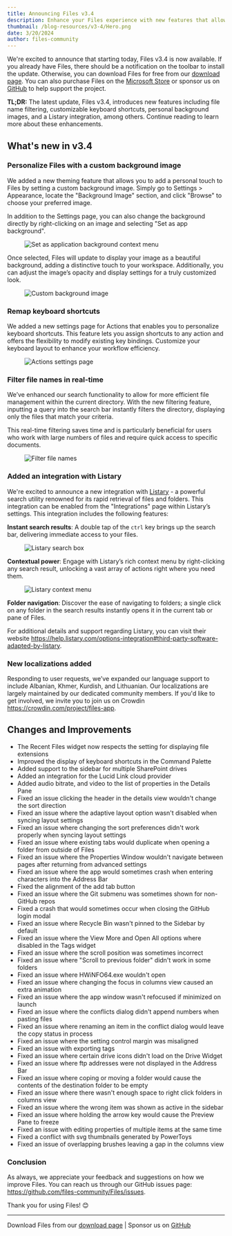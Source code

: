 ```yaml
---
title: Announcing Files v3.4
description: Enhance your Files experience with new features that allow you to filter file names, customize keyboard shortcuts, set a unique background image, and integrate with the powerful search utility, Listary.
thumbnail: /blog-resources/v3-4/Hero.png
date: 3/20/2024
author: files-community
---
```


We're excited to announce that starting today, Files v3.4 is now available. If you already have Files, there should be a notification on the toolbar to install the update. Otherwise, you can download Files for free from our [download page](/download/). You can also purchase Files on the [Microsoft Store](ms-windows-store://pdp/?ProductId=9nghp3dx8hdx&cid=FilesWebsite) or sponsor us on [GitHub](https://github.com/sponsors/yaira2) to help support the project.

**TL;DR:** The latest update, Files v3.4, introduces new features including file name filtering, customizable keyboard shortcuts, personal background images, and a Listary integration, among others. Continue reading to learn more about these enhancements.

## What's new in v3.4

### Personalize Files with a custom background image

We added a new theming feature that allows you to add a personal touch to Files by setting a custom background image. Simply go to Settings > Appearance, locate the "Background Image" section, and click "Browse" to choose your preferred image.

In addition to the Settings page, you can also change the background directly by right-clicking on an image and selecting "Set as app background".

<figure>
    <img src="/blog-resources/v3-4/BackgroundImageContextMenu.png" alt="Set as application background context menu" />
</figure>

Once selected, Files will update to display your image as a beautiful background, adding a distinctive touch to your workspace. Additionally, you can adjust the image’s opacity and display settings for a truly customized look.

<figure>
    <img src="/blog-resources/v3-4/BackgroundImage.png" alt="Custom background image" />
</figure>


### Remap keyboard shortcuts

We added a new settings page for Actions that enables you to personalize keyboard shortcuts. This feature lets you assign shortcuts to any action and offers the flexibility to modify existing key bindings. Customize your keyboard layout to enhance your workflow efficiency.

<figure>
    <img src="/blog-resources/v3-4/Actions.png" alt="Actions settings page" />
</figure>


### Filter file names in real-time

We’ve enhanced our search functionality to allow for more efficient file management within the current directory. With the new filtering feature, inputting a query into the search bar instantly filters the directory, displaying only the files that match your criteria.

This real-time filtering saves time and is particularly beneficial for users who work with large numbers of files and require quick access to specific documents.

<figure>
    <img src="/blog-resources/v3-4/Filter.png" alt="Filter file names" />
</figure>


### Added an integration with Listary

We're excited to announce a new integration with [Listary](https://www.listary.com/) - a powerful search utility renowned for its rapid retrieval of files and folders. This integration can be enabled from the "Integrations" page within Listary’s settings. This integration includes the following features:

**Instant search results**: A double tap of the `ctrl` key brings up the search bar, delivering immediate access to your files.

<figure>
    <img src="/blog-resources/v3-4/Listary.png" alt="Listary search box" />
</figure>

**Contextual power**: Engage with Listary’s rich context menu by right-clicking any search result, unlocking a vast array of actions right where you need them.

<figure>
    <img src="/blog-resources/v3-4/ListaryMenu.png" alt="Listary context menu" />
</figure>

**Folder navigation**: Discover the ease of navigating to folders; a single click on any folder in the search results instantly opens it in the current tab or pane of Files.

For additional details and support regarding Listary, you can visit their website https://help.listary.com/options-integration#third-party-software-adapted-by-listary.

### New localizations added

Responding to user requests, we’ve expanded our language support to include Albanian, Khmer, Kurdish, and Lithuanian.  Our localizations are largely maintained by our dedicated community members. If you'd like to get involved, we invite you to join us on Crowdin https://crowdin.com/project/files-app.


## Changes and Improvements

- The Recent Files widget now respects the setting for displaying file extensions
- Improved the display of keyboard shortcuts in the Command Palette
- Added support to the sidebar for multiple SharePoint drives 
- Added an integration for the Lucid Link cloud provider
- Added audio bitrate, and video to the list of properties in the Details Pane
- Fixed an issue clicking the header in the details view wouldn't change the sort direction
- Fixed an issue where the adaptive layout option wasn't disabled when syncing layout settings
- Fixed an issue where changing the sort preferences didn't work properly when syncing layout settings
- Fixed an issue where existing tabs would duplicate when opening a folder from outside of Files
- Fixed an issue where the Properties Window wouldn't navigate between pages after returning from advanced settings
- Fixed an issue where the app would sometimes crash when entering characters into the Address Bar
- Fixed the alignment of the add tab button
- Fixed an issue where the Git submenu was sometimes shown for non-GitHub repos
- Fixed a crash that would sometimes occur when closing the GitHub login modal
- Fixed an issue where Recycle Bin wasn't pinned to the Sidebar by default
- Fixed an issue where the View More and Open All options where disabled in the Tags widget
- Fixed an issue where the scroll position was sometimes incorrect
- Fixed an issue where "Scroll to previous folder" didn't work in some folders
- Fixed an issue where HWiNFO64.exe wouldn't open
- Fixed an issue where changing the focus in columns view caused an extra animation
- Fixed an issue where the app window wasn't refocused if minimized on launch
- Fixed an issue where the conflicts dialog didn't append numbers when pasting files
- Fixed an issue where renaming an item in the conflict dialog would leave the copy status in process
- Fixed an issue where the setting control margin was misaligned
- Fixed an issue with exporting tags
- Fixed an issue where certain drive icons didn't load on the Drive Widget
- Fixed an issue where ftp addresses were not displayed in the Address Bar
- Fixed an issue where coping or moving a folder would cause the contents of the destination folder to be empty
- Fixed an issue where there wasn't enough space to right click folders in columns view
- Fixed an issue where the wrong item was shown as active in the sidebar
- Fixed an issue where holding the arrow key would cause the Preview Pane to freeze
- Fixed an issue with editing properties of multiple items at the same time
- Fixed a conflict with svg thumbnails generated by PowerToys
- Fixed an issue of overlapping brushes leaving a gap in the columns view

### Conclusion

As always, we appreciate your feedback and suggestions on how we improve Files. You can reach us through our GitHub issues page: https://github.com/files-community/Files/issues.

Thank you for using Files! 😊

---

Download Files from our [download page](/download/) | Sponsor us on [GitHub](https://github.com/sponsors/yaira2)
